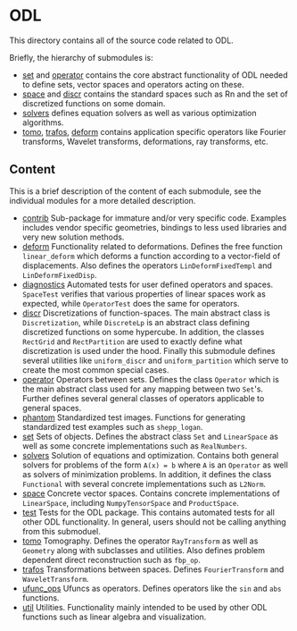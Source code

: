 # ODL

This directory contains all of the source code related to ODL.

Briefly, the hierarchy of submodules is:

* [set](set) and [operator](operator) contains the core abstract functionality of ODL needed to define sets, vector spaces and operators acting on these.
* [space](space) and [discr](discr) contains the standard spaces such as Rn and the set of discretized functions on some domain.
* [solvers](solvers) defines equation solvers as well as various optimization algorithms.
* [tomo](tomo), [trafos](trafos), [deform](deform) contains application specific operators like Fourier transforms, Wavelet transforms, deformations, ray transforms, etc.

## Content

This is a brief description of the content of each submodule, see the individual modules for a more detailed description.

* [contrib](contrib) Sub-package for immature and/or very specific code. Examples includes vendor specific geometries, bindings to less used libraries and very new solution methods.
* [deform](deform) Functionality related to deformations. Defines the free function `linear_deform` which deforms a function according to a vector-field of displacements. Also defines the operators `LinDeformFixedTempl` and `LinDeformFixedDisp`.
* [diagnostics](diagnostics) Automated tests for user defined operators and spaces. `SpaceTest` verifies that various properties of linear spaces work as expected, while `OperatorTest` does the same for operators.
* [discr](discr) Discretizations of function-spaces. The main abstract class is `Discretization`, while `DiscreteLp` is an abstract class defining discretized functions on some hypercube. In addition, the classes `RectGrid` and `RectPartition` are used to exactly define what discretization is used under the hood. Finally this submodule defines several utilities like `uniform_discr` and `uniform_partition` which serve to create the most common special cases.
* [operator](operator) Operators between sets. Defines the class `Operator` which is the main abstract class used for any mapping between two `Set`'s. Further defines several general classes of operators applicable to general spaces.
* [phantom](phantom) Standardized test images. Functions for generating standardized test examples such as `shepp_logan`.
* [set](set) Sets of objects. Defines the abstract class `Set` and `LinearSpace` as well as some concrete implementations such as `RealNumbers`.
* [solvers](solvers) Solution of equations and optimization. Contains both general solvers for problems of the form `A(x) = b` where `A` is an `Operator` as well as solvers of minimization problems. In addition, it defines the class `Functional` with several concrete implementations such as `L2Norm`.
* [space](space) Concrete vector spaces. Contains concrete implementations of `LinearSpace`, including `NumpyTensorSpace` and `ProductSpace`.
* [test](test) Tests for the ODL package. This contains automated tests for all other ODL functionality. In general, users should not be calling anything from this submoduel.
* [tomo](tomo) Tomography. Defines the operator `RayTransform` as well as `Geometry` along with subclasses and utilities. Also defines problem dependent direct reconstruction such as `fbp_op`.
* [trafos](trafos) Transformations between spaces. Defines `FourierTransform` and `WaveletTransform`.
* [ufunc_ops](ufunc_ops) Ufuncs as operators. Defines operators like the `sin` and `abs` functions.
* [util](util) Utilities. Functionality mainly intended to be used by other ODL functions such as linear algebra and visualization.